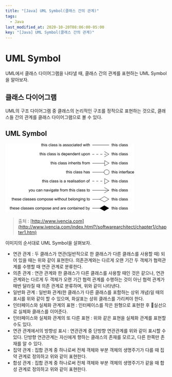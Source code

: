 ```yaml
---
title: "[Java] UML Symbol(클래스 간의 관계)"
tags:
  - Java
last_modified_at: 2020-10-20T08:06:00-05:00
key: "[Java] UML Symbol(클래스 간의 관계)"
---
```


# UML Symbol

UML에서 클래스 다이어그램을 나타낼 때, 클래스 간의 관계를 표현하는 UML Symbol을 알아보자.<br>

<!--more-->

## 클래스 다이어그램

UML의 구조 다이어그램 중 클래스의 논리적인 구조를 정적으로 표현하는 것으로, 클래스들 간의 관계를 클래스 다이어그램으로 볼 수 있다.<br>

## UML Symbol

![1](/assets/images/201020-1.png)<br>
> 출처 : [http://www.ivencia.com](http://www.ivencia.com/index.html?/softwarearchitect/chapter1/chapter1.htm)<br>

이미지의 순서대로 UML Symbol을 살펴보자.<br>

- 연관 관계 : 두 클래스가 연관(일반적으로 한 클래스가 다른 클래스를 사용할 때) 되어 있을 때는 위와 같이 표현한다. 의존관계와는 다르게 오랜 기간 두 객체가 협력관계를 수행할 때 연관 관계로 분류한다.<br>
- 의존 관계 : 연관 관계와 한 클래스가 다른 클래스를 사용할 때인 것은 같으나, 연관 관계와는 다르게 두 객체가 오랜 기간 협력 관계를 수행하는 것이 아닌 협력 관계가 매번 달라질 때 의존 관계로 분류하며, 위와 같이 나타낸다.<br>
- 일반화 관계 : 일반화 관계(한 클래스가 다른 클래스를 포함하는 상위 개념)일 때의 표시를 위와 같이 할 수 있으며, 화살표는 상위 클래스를 가리켜야 한다.<br> 
- 인터페이스와 실체화 관계의 표현 : 인터페이스를 작은 원형으로 표현한 후 실선으로 실체화 클래스를 이어준다.<br>
- 인터페이스와 실체화 관계의 또 다른 표현 : 위와 같은 표현을 실체화 관계를 표현할 수도 있다.<br>
- 연관 관계에서의 방향성 표시 : 연관관계 중 단방향 연관관계를 위와 같이 표시할 수 있다. 단방향 연관관계는 자신에게 향하는 클래스의 존재를 모르고, 다른 한쪽만 존재를 알 수 있다.<br>
- 집약 관계 : 집합 관계 중 하나로써 전체 객체와 부분 객체의 생명주기가 다를 때 집약 관계로 정의하고 위와 같이 표현한다.<br>
- 합성 관계 : 집합 관계 중 하나로써 전체 객체와 부분 객체의 생명주기가 같을 때 합성 관계로 정의하고 위와 같이 표현한다.<br>